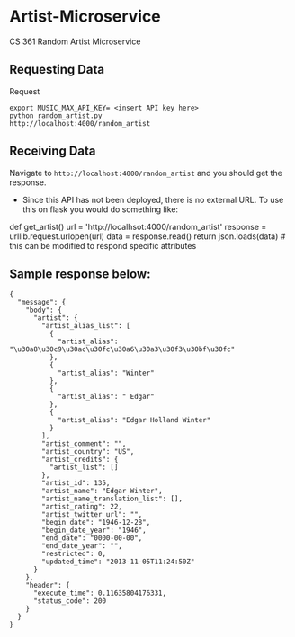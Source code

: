 # Artist-Microservice
CS 361 Random Artist Microservice

## Requesting Data
Request
```
export MUSIC_MAX_API_KEY= <insert API key here>
python random_artist.py
http://localhost:4000/random_artist
```

## Receiving Data
Navigate to `http://localhost:4000/random_artist` and you should get the response. 
* Since this API has not been deployed, there is no external URL. 
To use this on flask you would do something like:

def get_artist() 
  url = 'http://localhsot:4000/random_artist'
  response = urllib.request.urlopen(url)
  data = response.read()
  return json.loads(data) # this can be modified to respond specific attributes

## Sample response below:
```
{
  "message": {
    "body": {
      "artist": {
        "artist_alias_list": [
          {
            "artist_alias": "\u30a8\u30c9\u30ac\u30fc\u30a6\u30a3\u30f3\u30bf\u30fc"
          },
          {
            "artist_alias": "Winter"
          },
          {
            "artist_alias": " Edgar"
          },
          {
            "artist_alias": "Edgar Holland Winter"
          }
        ],
        "artist_comment": "",
        "artist_country": "US",
        "artist_credits": {
          "artist_list": []
        },
        "artist_id": 135,
        "artist_name": "Edgar Winter",
        "artist_name_translation_list": [],
        "artist_rating": 22,
        "artist_twitter_url": "",
        "begin_date": "1946-12-28",
        "begin_date_year": "1946",
        "end_date": "0000-00-00",
        "end_date_year": "",
        "restricted": 0,
        "updated_time": "2013-11-05T11:24:50Z"
      }
    },
    "header": {
      "execute_time": 0.11635804176331,
      "status_code": 200
    }
  }
}
```
